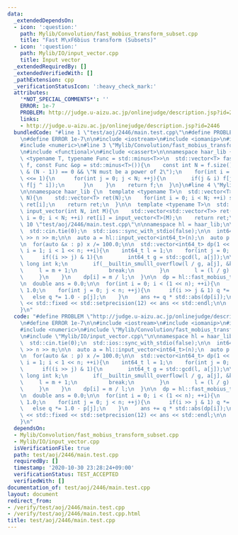 ```yaml
---
data:
  _extendedDependsOn:
  - icon: ':question:'
    path: Mylib/Convolution/fast_mobius_transform_subset.cpp
    title: "Fast M\xF6bius transform (Subsets)"
  - icon: ':question:'
    path: Mylib/IO/input_vector.cpp
    title: Input vector
  _extendedRequiredBy: []
  _extendedVerifiedWith: []
  _pathExtension: cpp
  _verificationStatusIcon: ':heavy_check_mark:'
  attributes:
    '*NOT_SPECIAL_COMMENTS*': ''
    ERROR: 1e-7
    PROBLEM: http://judge.u-aizu.ac.jp/onlinejudge/description.jsp?id=2446
    links:
    - http://judge.u-aizu.ac.jp/onlinejudge/description.jsp?id=2446
  bundledCode: "#line 1 \"test/aoj/2446/main.test.cpp\"\n#define PROBLEM \"http://judge.u-aizu.ac.jp/onlinejudge/description.jsp?id=2446\"\
    \n#define ERROR 1e-7\n\n#include <iostream>\n#include <iomanip>\n#include <vector>\n\
    #include <numeric>\n#line 3 \"Mylib/Convolution/fast_mobius_transform_subset.cpp\"\
    \n#include <functional>\n#include <cassert>\n\nnamespace haar_lib {\n  template\
    \ <typename T, typename Func = std::minus<T>>\n  std::vector<T> fast_mobius_transform_subset(std::vector<T>\
    \ f, const Func &op = std::minus<T>()){\n    const int N = f.size();\n    assert((N\
    \ & (N - 1)) == 0 && \"N must be a power of 2\");\n    for(int i = 1; i < N; i\
    \ <<= 1){\n      for(int j = 0; j < N; ++j){\n        if(j & i) f[j] = op(f[j],\
    \ f[j ^ i]);\n      }\n    }\n    return f;\n  }\n}\n#line 4 \"Mylib/IO/input_vector.cpp\"\
    \n\nnamespace haar_lib {\n  template <typename T>\n  std::vector<T> input_vector(int\
    \ N){\n    std::vector<T> ret(N);\n    for(int i = 0; i < N; ++i) std::cin >>\
    \ ret[i];\n    return ret;\n  }\n\n  template <typename T>\n  std::vector<std::vector<T>>\
    \ input_vector(int N, int M){\n    std::vector<std::vector<T>> ret(N);\n    for(int\
    \ i = 0; i < N; ++i) ret[i] = input_vector<T>(M);\n    return ret;\n  }\n}\n#line\
    \ 10 \"test/aoj/2446/main.test.cpp\"\n\nnamespace hl = haar_lib;\n\nint main(){\n\
    \  std::cin.tie(0);\n  std::ios::sync_with_stdio(false);\n\n  int64_t n, m; std::cin\
    \ >> n >> m;\n\n  auto a = hl::input_vector<int64_t>(n);\n  auto p = hl::input_vector<double>(n);\n\
    \n  for(auto &x : p) x /= 100.0;\n\n  std::vector<int64_t> dp(1 << n);\n  for(int\
    \ i = 1; i < 1 << n; ++i){\n    int64_t l = 1;\n    for(int j = 0; j < n; ++j){\n\
    \      if((i >> j) & 1){\n        int64_t g = std::gcd(l, a[j]);\n\n        long\
    \ long int k;\n        if(__builtin_smulll_overflow(l / g, a[j], &k)){\n     \
    \     l = m + 1;\n          break;\n        }\n        l = (l / g) * a[j];\n \
    \     }\n    }\n    dp[i] = m / l;\n  }\n\n  dp = hl::fast_mobius_transform_subset(dp);\n\
    \n  double ans = 0.0;\n\n  for(int i = 0; i < (1 << n); ++i){\n    double q =\
    \ 1.0;\n    for(int j = 0; j < n; ++j){\n      if(i >> j & 1) q *= p[j];\n   \
    \   else q *= 1.0 - p[j];\n    }\n    ans += q * std::abs(dp[i]);\n  }\n\n  std::cout\
    \ << std::fixed << std::setprecision(12) << ans << std::endl;\n\n  return 0;\n\
    }\n"
  code: "#define PROBLEM \"http://judge.u-aizu.ac.jp/onlinejudge/description.jsp?id=2446\"\
    \n#define ERROR 1e-7\n\n#include <iostream>\n#include <iomanip>\n#include <vector>\n\
    #include <numeric>\n#include \"Mylib/Convolution/fast_mobius_transform_subset.cpp\"\
    \n#include \"Mylib/IO/input_vector.cpp\"\n\nnamespace hl = haar_lib;\n\nint main(){\n\
    \  std::cin.tie(0);\n  std::ios::sync_with_stdio(false);\n\n  int64_t n, m; std::cin\
    \ >> n >> m;\n\n  auto a = hl::input_vector<int64_t>(n);\n  auto p = hl::input_vector<double>(n);\n\
    \n  for(auto &x : p) x /= 100.0;\n\n  std::vector<int64_t> dp(1 << n);\n  for(int\
    \ i = 1; i < 1 << n; ++i){\n    int64_t l = 1;\n    for(int j = 0; j < n; ++j){\n\
    \      if((i >> j) & 1){\n        int64_t g = std::gcd(l, a[j]);\n\n        long\
    \ long int k;\n        if(__builtin_smulll_overflow(l / g, a[j], &k)){\n     \
    \     l = m + 1;\n          break;\n        }\n        l = (l / g) * a[j];\n \
    \     }\n    }\n    dp[i] = m / l;\n  }\n\n  dp = hl::fast_mobius_transform_subset(dp);\n\
    \n  double ans = 0.0;\n\n  for(int i = 0; i < (1 << n); ++i){\n    double q =\
    \ 1.0;\n    for(int j = 0; j < n; ++j){\n      if(i >> j & 1) q *= p[j];\n   \
    \   else q *= 1.0 - p[j];\n    }\n    ans += q * std::abs(dp[i]);\n  }\n\n  std::cout\
    \ << std::fixed << std::setprecision(12) << ans << std::endl;\n\n  return 0;\n\
    }\n"
  dependsOn:
  - Mylib/Convolution/fast_mobius_transform_subset.cpp
  - Mylib/IO/input_vector.cpp
  isVerificationFile: true
  path: test/aoj/2446/main.test.cpp
  requiredBy: []
  timestamp: '2020-10-30 23:28:24+09:00'
  verificationStatus: TEST_ACCEPTED
  verifiedWith: []
documentation_of: test/aoj/2446/main.test.cpp
layout: document
redirect_from:
- /verify/test/aoj/2446/main.test.cpp
- /verify/test/aoj/2446/main.test.cpp.html
title: test/aoj/2446/main.test.cpp
---
```

